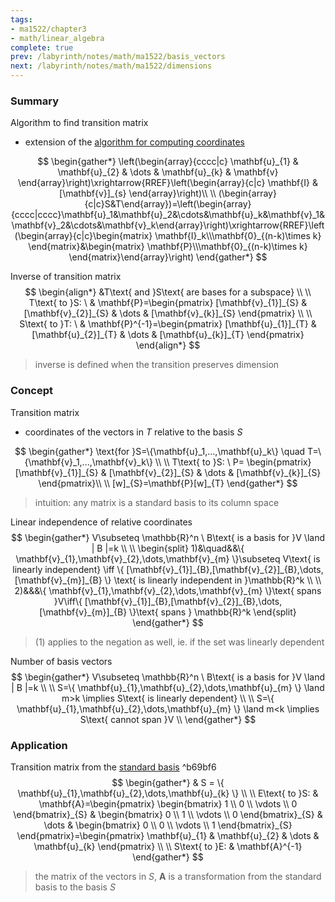 ```yaml
---
tags:
- ma1522/chapter3
- math/linear_algebra
complete: true
prev: /labyrinth/notes/math/ma1522/basis_vectors
next: /labyrinth/notes/math/ma1522/dimensions
---
```

   
### Summary
Algorithm to find transition matrix
- extension of the [algorithm for computing coordinates](/labyrinth/notes/math/ma1522/basis_vectors#^b5ff18)

$$
\begin{gather*}
\left(\begin{array}{cccc|c} \mathbf{u}_{1} & \mathbf{u}_{2} & \dots & \mathbf{u}_{k} & \mathbf{v} \end{array}\right)\xrightarrow{RREF}\left(\begin{array}{c|c} \mathbf{I} & [\mathbf{v}]_{s} \end{array}\right)\\
\\
(\begin{array}{c|c}S&T\end{array})=\left(\begin{array}{cccc|cccc}\mathbf{u}_1&\mathbf{u}_2&\cdots&\mathbf{u}_k&\mathbf{v}_1&\mathbf{v}_2&\cdots&\mathbf{v}_k\end{array}\right)\xrightarrow{RREF}\left(\begin{array}{c|c}\begin{matrix} \mathbf{I}_k\\\mathbf{0}_{(n-k)\times k} \end{matrix}&\begin{matrix} \mathbf{P}\\\mathbf{0}_{(n-k)\times k} \end{matrix}\end{array}\right)
\end{gather*}
$$

Inverse of transition matrix
$$
\begin{align*}
&T\text{ and }S\text{ are bases for a subspace} \\
\\
T\text{ to }S: \ & \mathbf{P}=\begin{pmatrix}
[\mathbf{v}_{1}]_{S} & [\mathbf{v}_{2}]_{S} &  \dots & [\mathbf{v}_{k}]_{S}
\end{pmatrix} \\
\\
S\text{ to }T: \ & \mathbf{P}^{-1}=\begin{pmatrix}
[\mathbf{u}_{1}]_{T} & [\mathbf{u}_{2}]_{T} &  \dots & [\mathbf{u}_{k}]_{T}
\end{pmatrix}
\end{align*}
$$
> inverse is defined when the transition preserves dimension
### Concept
Transition matrix
- coordinates of the vectors in $T$ relative to the basis $S$

$$
\begin{gather*}
\text{for }S=\{\mathbf{u}_1,...,\mathbf{u}_k\} \quad T=\{\mathbf{v}_1,...,\mathbf{v}_k\} \\
\\
T\text{ to }S: \ P= \begin{pmatrix}
[\mathbf{v}_{1}]_{S} & [\mathbf{v}_{2}]_{S} &  \dots & [\mathbf{v}_{k}]_{S}
\end{pmatrix}\\
\\
[w]_{S}=\mathbf{P}[w]_{T}
\end{gather*}
$$
> intuition: any matrix is a standard basis to its column space

Linear independence of relative coordinates
$$
\begin{gather*}
V\subseteq \mathbb{R}^n \ B\text{ is a basis for }V \land | B |=k \\
\\
\begin{split}
1)&\quad&&\{ \mathbf{v}_{1},\mathbf{v}_{2},\dots,\mathbf{v}_{m} \}\subseteq V\text{ is linearly independent} \iff \{ [\mathbf{v}_{1}]_{B},[\mathbf{v}_{2}]_{B},\dots,[\mathbf{v}_{m}]_{B} \} \text{ is linearly independent in }\mathbb{R}^k \\
\\
2)&&&\{ \mathbf{v}_{1},\mathbf{v}_{2},\dots,\mathbf{v}_{m} \}\text{ spans }V\iff\{ [\mathbf{v}_{1}]_{B},[\mathbf{v}_{2}]_{B},\dots,[\mathbf{v}_{m}]_{B} \}\text{ spans } \mathbb{R}^k
\end{split}
\end{gather*}
$$
> (1) applies to the negation as well, ie. if the set was linearly dependent

Number of basis vectors
$$
\begin{gather*}
V\subseteq \mathbb{R}^n \ B\text{ is a basis for }V \land | B |=k \\
\\
S=\{ \mathbf{u}_{1},\mathbf{u}_{2},\dots,\mathbf{u}_{m} \} \land m>k \implies S\text{ is linearly dependent} \\
\\
S=\{ \mathbf{u}_{1},\mathbf{u}_{2},\dots,\mathbf{u}_{m} \} \land m<k \implies S\text{ cannot span }V \\
\end{gather*}
$$
### Application
Transition matrix from the [standard basis](/labyrinth/notes/math/ma1522/basis_vectors#^709a91) ^b69bf6
$$
\begin{gather*}
& S = \{ \mathbf{u}_{1},\mathbf{u}_{2},\dots,\mathbf{u}_{k} \} \\
\\
E\text{ to }S: & \mathbf{A}=\begin{pmatrix}
\begin{bmatrix}
1 \\
0 \\
\vdots \\
0
\end{bmatrix}_{S} & \begin{bmatrix}
0 \\
1 \\
\vdots \\
0
\end{bmatrix}_{S} & \dots & \begin{bmatrix}
0 \\
0 \\
\vdots \\
1
\end{bmatrix}_{S}
\end{pmatrix}=\begin{pmatrix}
\mathbf{u}_{1} & \mathbf{u}_{2} & \dots & \mathbf{u}_{k}
\end{pmatrix} \\
\\
S\text{ to }E: & \mathbf{A}^{-1}
\end{gather*}
$$
> the matrix of the vectors in $S$, $\mathbf{A}$ is a transformation from the standard basis to the basis $S$
